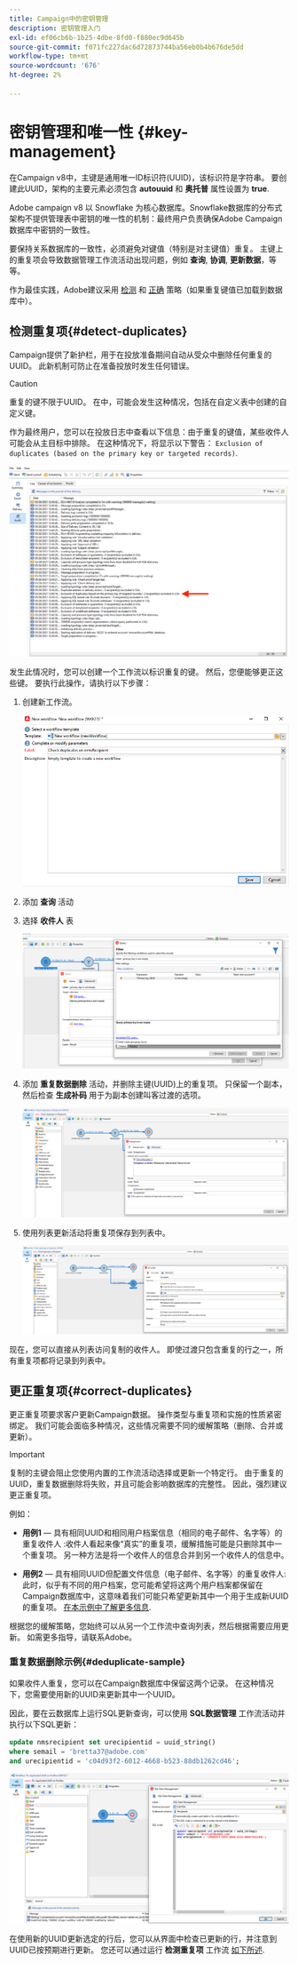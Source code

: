 ```yaml
---
title: Campaign中的密钥管理
description: 密钥管理入门
exl-id: ef06cb6b-1b25-4dbe-8fd0-f880ec9d645b
source-git-commit: f071fc227dac6d72873744ba56eb0b4b676de5dd
workflow-type: tm+mt
source-wordcount: '676'
ht-degree: 2%

---
```


# 密钥管理和唯一性 {#key-management}

在Campaign v8中，主键是通用唯一ID标识符(UUID)，该标识符是字符串。 要创建此UUID，架构的主要元素必须包含 **autouuid** 和 **奥托普** 属性设置为 **true**.

Adobe campaign v8 以 Snowflake 为核心数据库。Snowflake数据库的分布式架构不提供管理表中密钥的唯一性的机制：最终用户负责确保Adobe Campaign数据库中密钥的一致性。

要保持关系数据库的一致性，必须避免对键值（特别是对主键值）重复。 主键上的重复项会导致数据管理工作流活动出现问题，例如 **查询**, **协调**, **更新数据**，等等。

作为最佳实践，Adobe建议采用 [检测](#detect-duplicates) 和 [正确](#correct-duplicates) 策略（如果重复键值已加载到数据库中）。

## 检测重复项{#detect-duplicates}

Campaign提供了新护栏，用于在投放准备期间自动从受众中删除任何重复的UUID。 此新机制可防止在准备投放时发生任何错误。

>[!CAUTION]
>
>重复的键不限于UUID。 在中，可能会发生这种情况，包括在自定义表中创建的自定义键。

作为最终用户，您可以在投放日志中查看以下信息：由于重复的键值，某些收件人可能会从主目标中排除。 在这种情况下，将显示以下警告： `Exclusion of duplicates (based on the primary key or targeted records)`.

![](assets/delivery-log-duplicates.png)

发生此情况时，您可以创建一个工作流以标识重复的键。 然后，您便能够更正这些键。 要执行此操作，请执行以下步骤：

1. 创建新工作流。

   ![](assets/new-wf.png)

1. 添加 **查询** 活动
1. 选择 **收件人** 表

   ![](assets/add-query-on-rcp.png)

1. 添加 **重复数据删除** 活动，并删除主键(UUID)上的重复项。 只保留一个副本，然后检查  **生成补码** 用于为副本创建叫客过渡的选项。

   ![](assets/deduplicate.png)

1. 使用列表更新活动将重复项保存到列表中。

   ![](assets/list-update.png)

现在，您可以直接从列表访问复制的收件人。 即使过渡只包含重复的行之一，所有重复项都将记录到列表中。


## 更正重复项{#correct-duplicates}

更正重复项要求客户更新Campaign数据。 操作类型与重复项和实施的性质紧密绑定。 我们可能会面临多种情况，这些情况需要不同的缓解策略（删除、合并或更新）。

>[!IMPORTANT]
>
>复制的主键会阻止您使用内置的工作流活动选择或更新一个特定行。 由于重复的UUID，重复数据删除将失败，并且可能会影响数据库的完整性。 因此，强烈建议更正重复项。

例如：

* **用例1**  — 具有相同UUID和相同用户档案信息（相同的电子邮件、名字等）的重复收件人 :收件人看起来像“真实”的重复项，缓解措施可能是只删除其中一个重复项。
另一种方法是将一个收件人的信息合并到另一个收件人的信息中。

* **用例2**  — 具有相同UUID但配置文件信息（电子邮件、名字等）的重复收件人:此时，似乎有不同的用户档案，您可能希望将这两个用户档案都保留在Campaign数据库中，这意味着我们可能只希望更新其中一个用于生成新UUID的重复项。 [在本示例中了解更多信息](#deduplicate-sample).

根据您的缓解策略，您始终可以从另一个工作流中查询列表，然后根据需要应用更新。 如需更多指导，请联系Adobe。

### 重复数据删除示例{#deduplicate-sample}

如果收件人重复，您可以在Campaign数据库中保留这两个记录。 在这种情况下，您需要使用新的UUID来更新其中一个UUID。

因此，要在云数据库上运行SQL更新查询，可以使用 **SQL数据管理** 工作流活动并执行以下SQL更新：

```sql
update nmsrecipient set urecipientid = uuid_string()
where semail = 'bretta37@adobe.com'
and urecipientid = 'c04d93f2-6012-4668-b523-88db1262cd46';
```

![](assets/sql-data-management.png)

在使用新的UUID更新选定的行后，您可以从界面中检查已更新的行，并注意到UUID已按预期进行更新。 您还可以通过运行 **检测重复项** 工作流 [如下所述](#detect-duplicates).
